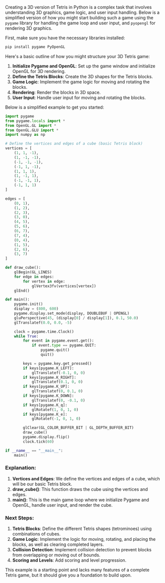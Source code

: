 Creating a 3D version of Tetris in Python is a complex task that involves understanding 3D graphics, game logic, and user input handling. Below is a simplified version of how you might start building such a game using the `pygame` library for handling the game loop and user input, and `pyopengl` for rendering 3D graphics.

First, make sure you have the necessary libraries installed:
```sh
pip install pygame PyOpenGL
```

Here's a basic outline of how you might structure your 3D Tetris game:

1. **Initialize Pygame and OpenGL**: Set up the game window and initialize OpenGL for 3D rendering.
2. **Define the Tetris Blocks**: Create the 3D shapes for the Tetris blocks.
3. **Game Logic**: Implement the game logic for moving and rotating the blocks.
4. **Rendering**: Render the blocks in 3D space.
5. **User Input**: Handle user input for moving and rotating the blocks.

Below is a simplified example to get you started:

```python
import pygame
from pygame.locals import *
from OpenGL.GL import *
from OpenGL.GLU import *
import numpy as np

# Define the vertices and edges of a cube (basic Tetris block)
vertices = [
    (1, 1, -1),
    (1, -1, -1),
    (-1, -1, -1),
    (-1, 1, -1),
    (1, 1, 1),
    (1, -1, 1),
    (-1, -1, 1),
    (-1, 1, 1)
]

edges = [
    (0, 1),
    (1, 2),
    (2, 3),
    (3, 0),
    (4, 5),
    (5, 6),
    (6, 7),
    (7, 4),
    (0, 4),
    (1, 5),
    (2, 6),
    (3, 7)
]

def draw_cube():
    glBegin(GL_LINES)
    for edge in edges:
        for vertex in edge:
            glVertex3fv(vertices[vertex])
    glEnd()

def main():
    pygame.init()
    display = (800, 600)
    pygame.display.set_mode(display, DOUBLEBUF | OPENGL)
    gluPerspective(45, (display[0] / display[1]), 0.1, 50.0)
    glTranslatef(0.0, 0.0, -5)

    clock = pygame.time.Clock()
    while True:
        for event in pygame.event.get():
            if event.type == pygame.QUIT:
                pygame.quit()
                quit()

        keys = pygame.key.get_pressed()
        if keys[pygame.K_LEFT]:
            glTranslatef(-0.1, 0, 0)
        if keys[pygame.K_RIGHT]:
            glTranslatef(0.1, 0, 0)
        if keys[pygame.K_UP]:
            glTranslatef(0, 0.1, 0)
        if keys[pygame.K_DOWN]:
            glTranslatef(0, -0.1, 0)
        if keys[pygame.K_q]:
            glRotatef(1, 0, 1, 0)
        if keys[pygame.K_e]:
            glRotatef(-1, 0, 1, 0)

        glClear(GL_COLOR_BUFFER_BIT | GL_DEPTH_BUFFER_BIT)
        draw_cube()
        pygame.display.flip()
        clock.tick(60)

if __name__ == "__main__":
    main()
```

### Explanation:
1. **Vertices and Edges**: We define the vertices and edges of a cube, which will be our basic Tetris block.
2. **draw_cube()**: This function draws the cube using the vertices and edges.
3. **main()**: This is the main game loop where we initialize Pygame and OpenGL, handle user input, and render the cube.

### Next Steps:
1. **Tetris Blocks**: Define the different Tetris shapes (tetrominoes) using combinations of cubes.
2. **Game Logic**: Implement the logic for moving, rotating, and placing the blocks, as well as clearing completed layers.
3. **Collision Detection**: Implement collision detection to prevent blocks from overlapping or moving out of bounds.
4. **Scoring and Levels**: Add scoring and level progression.

This example is a starting point and lacks many features of a complete Tetris game, but it should give you a foundation to build upon.
